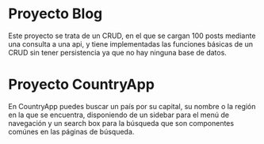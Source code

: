 # Proyecto Blog

  Este proyecto se trata de un CRUD, en el que se cargan 100 posts mediante una consulta a una api, y tiene implementadas las funciones básicas de un CRUD sin tener persistencia ya que no hay ninguna base de datos.
  
# Proyecto CountryApp

En CountryApp puedes buscar un país por su capital, su nombre o la región en la que se encuentra, disponiendo de un sidebar para el menú de navegación y un search box para la búsqueda que son componentes comúnes en las páginas de búsqueda. 

